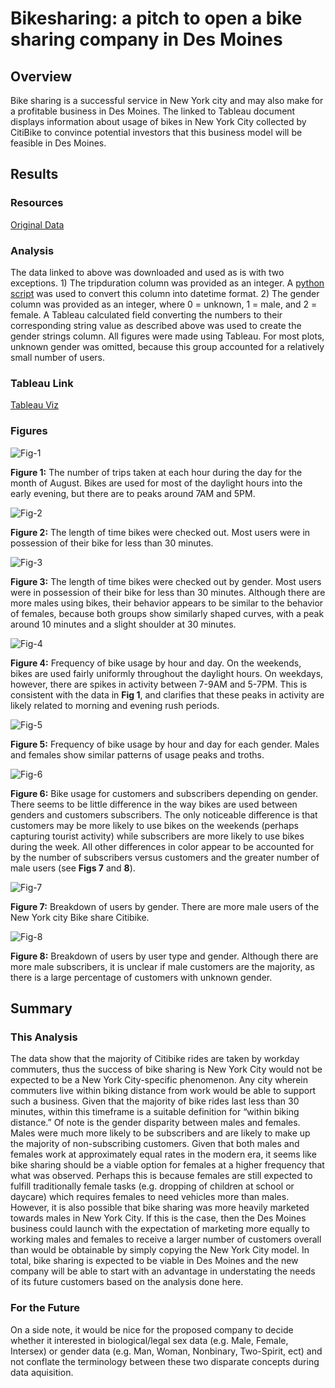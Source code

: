 # Bikesharing: a pitch to open a bike sharing company in Des Moines

## Overview
Bike sharing is a successful service in New York city and may also make for a profitable business in Des Moines.  The linked to Tableau document displays information about usage of bikes in New York City collected by CitiBike to convince potential investors that this business model will be feasible in Des Moines.

## Results
### Resources
[Original Data](https://s3.amazonaws.com/tripdata/201908-citibike-tripdata.csv.zip)

### Analysis
The data linked to above was downloaded and used as is with two exceptions.  1) The tripduration column was provided as an integer.  A [python script](NYC_Citibike_Challenge.ipynb) was used to convert this column into datetime format.  2) The gender column was provided as an integer, where 0 = unknown, 1 = male, and 2 = female.  A Tableau calculated field converting the numbers to their corresponding string value as described above was used to create the gender strings column.  All figures were made using Tableau.  For most plots, unknown gender was omitted, because this group accounted for a relatively small number of users.

### Tableau Link
[Tableau Viz](https://public.tableau.com/views/Module14ChallengeBikeShareViability/BikeShareViability?:language=en-US&publish=yes&:display_count=n&:origin=viz_share_link)

### Figures
![Fig-1](resources/peak_august_hours.png)

**Figure 1:** The number of trips taken at each hour during the day for the month of August.  Bikes are used for most of the daylight hours into the early evening, but there are to peaks around 7AM and 5PM.

![Fig-2](resources/checkout_time_for_users.png)

**Figure 2:** The length of time bikes were checked out.  Most users were in possession of their bike for less than 30 minutes.


![Fig-3](resources/checkout_time_by_gender.png)

**Figure 3:** The length of time bikes were checked out by gender.  Most users were in possession of their bike for less than 30 minutes.  Although there are more males using bikes, their behavior appears to be similar to the behavior of females, because both groups show similarly shaped curves, with a peak around 10 minutes and a slight shoulder at 30 minutes.


![Fig-4](resources/trips_by_weekday_hour.png)

**Figure 4:**  Frequency of bike usage by hour and day.  On the weekends, bikes are used fairly uniformly throughout the daylight hours.  On weekdays, however, there are spikes in activity between 7-9AM and 5-7PM.  This is consistent with the data in **Fig 1**, and clarifies that these peaks in activity are likely related to morning and evening rush periods.


![Fig-5](resources/trips_by_gender_weekday_hour.png)

**Figure 5:**  Frequency of bike usage by hour and day for each gender.  Males and females show similar patterns of usage peaks and troths.


![Fig-6](resources/user_trips_by_gender_weekday.png)

**Figure 6:** Bike usage for customers and subscribers depending on gender.  There seems to be little difference in the way bikes are used between genders and customers subscribers.  The only noticeable difference is that customers may be more likely to use bikes on the weekends (perhaps capturing tourist activity) while subscribers are more likely to use bikes during the week.  All other differences in color appear to be accounted for by the number of subscribers versus customers and the greater number of male users (see **Figs 7** and **8**).



![Fig-7](resources/gender_breakdown.png)

**Figure 7:** Breakdown of users by gender.  There are more male users of the New York city Bike share Citibike.


![Fig-8](resources/gender_usertype_breakdown.png)

**Figure 8:**  Breakdown of users by user type and gender.  Although there are more male subscribers, it is unclear if male customers are the majority, as there is a large percentage of customers with unknown gender.


## Summary

### This Analysis

The data show that the majority of Citibike rides are taken by workday commuters, thus the success of bike sharing is New York City would not be expected to be a New York City-specific phenomenon.  Any city wherein commuters live within biking distance from work would be able to support such a business.  Given that the majority of bike rides last less than 30 minutes, within this timeframe is a suitable definition for “within biking distance.”  Of note is the gender disparity between males and females.  Males were much more likely to be subscribers and are likely to make up the majority of non-subscribing customers.  Given that both males and females work at approximately equal rates in the modern era, it seems like bike sharing should be a viable option for females at a higher frequency that what was observed.  Perhaps this is because females are still expected to fulfill traditionally female tasks (e.g. dropping of children at school or daycare) which requires females to need vehicles more than males.  However, it is also possible that bike sharing was more heavily marketed towards males in New York City.  If this is the case, then the Des Moines business could launch with the expectation of marketing more equally to working males and females to receive a larger number of customers overall than would be obtainable by simply copying the New York City model.  In total, bike sharing is expected to be viable in Des Moines and the new company will be able to start with an advantage in understating the needs of its future customers based on the analysis done here.

### For the Future

On a side note, it would be nice for the proposed company to decide whether it interested in biological/legal sex data (e.g. Male, Female, Intersex) or gender data (e.g. Man, Woman, Nonbinary, Two-Spirit, ect) and not conflate the terminology between these two disparate concepts during data aquisition.
